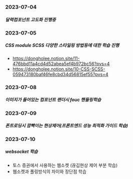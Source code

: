 ###  2023-07-04
##### 달력컴포넌트 고도화 진행중

### 2023-07-05
##### CSS module SCSS 다양한 스타일링 방법등에 대한 학습 진행
- https://dongholee.notion.site/11-476bbd11a4cd4d52abea5ef4b972bc56?pvs=4
- https://dongholee.notion.site/10-CSS-SCSS-059473180baf46fe8cbd34d56815ef55?pvs=4

### 2023-07-08
##### 이미지가 들어있는 컴포넌트 랜더시 fouc 핸들링학습

### 2023-07-09
##### 폰트로딩시 깜빡이는 현상제어(프론트엔드 성능 최적화 가이드 학습)

### 2023-07-10
##### websocket 학습
- 토스 증권에서 사용하는 웹소켓 (끊김현상 제어 부분 학습)
- 웹소켓과 폴링방식의 차이와 장단점 학습
